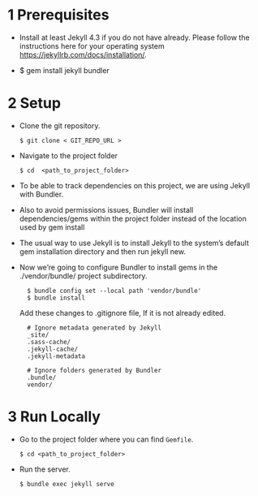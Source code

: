 
# 1 Prerequisites

*   Install at least Jekyll 4.3 if you do not have already. Please follow the instructions here for your operating system <https://jekyllrb.com/docs/installation/>.

*   $ gem install jekyll bundler

# 2 Setup

*   Clone the git repository.

        $ git clone < GIT_REPO_URL >

*   Navigate to the project folder

        $ cd  <path_to_project_folder>

*  To be able to track dependencies on this project, we are using Jekyll with Bundler.

* Also to avoid permissions issues, Bundler will install dependencies/gems within the project folder instead of the location used by gem install

* The usual way to use Jekyll is to install Jekyll to the system’s default gem installation directory and then run jekyll new. 

* Now we’re going to configure Bundler to install gems in the ./vendor/bundle/ project subdirectory. 

        $ bundle config set --local path 'vendor/bundle'
        $ bundle install

    Add these changes to .gitignore file, If it is not already edited.

        # Ignore metadata generated by Jekyll
        _site/
        .sass-cache/
        .jekyll-cache/
        .jekyll-metadata

        # Ignore folders generated by Bundler
        .bundle/
        vendor/  

# 3 Run Locally

*   Go to the project folder where you can find `Gemfile`.

        $ cd <path_to_project_folder> 

*   Run the server.

        $ bundle exec jekyll serve 

